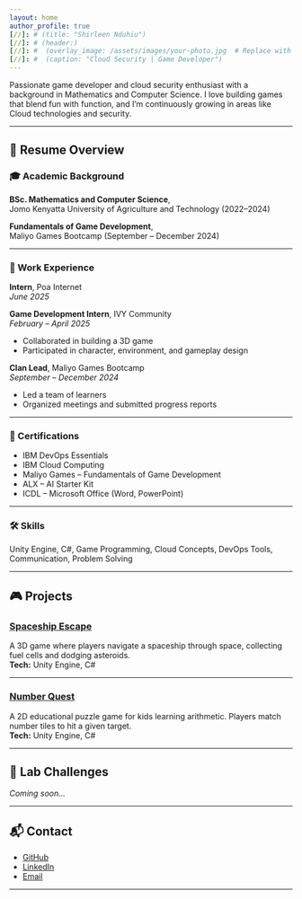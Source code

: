 ```yaml
---
layout: home
author_profile: true
[//]: # (title: "Shirleen Nduhiu")
[//]: # (header:)
[//]: #  (overlay_image: /assets/images/your-photo.jpg  # Replace with the correct path to your uploaded image)
[//]: #  (caption: "Cloud Security | Game Developer")
---
```


Passionate game developer and cloud security enthusiast with a background in Mathematics and Computer Science. I love building games that blend fun with function, and I’m continuously growing in areas like Cloud technologies and security.

---

## 📄 Resume Overview

### 🎓 Academic Background
**BSc. Mathematics and Computer Science**,  
Jomo Kenyatta University of Agriculture and Technology (2022–2024)

**Fundamentals of Game Development**,  
Maliyo Games Bootcamp (September – December 2024)

---

### 💼 Work Experience
**Intern**, Poa Internet  
*June 2025*  

**Game Development Intern**, IVY Community  
*February – April 2025*  
- Collaborated in building a 3D game  
- Participated in character, environment, and gameplay design  

**Clan Lead**, Maliyo Games Bootcamp  
*September – December 2024*  
- Led a team of learners  
- Organized meetings and submitted progress reports

---

### 📜 Certifications
- IBM DevOps Essentials  
- IBM Cloud Computing  
- Maliyo Games – Fundamentals of Game Development  
- ALX – AI Starter Kit  
- ICDL – Microsoft Office (Word, PowerPoint)

---

### 🛠️ Skills
Unity Engine, C#, Game Programming, Cloud Concepts, DevOps Tools, Communication, Problem Solving

---

## 🎮 Projects

### [Spaceship Escape](https://github.com/snduhiu/spaceship_escape)
A 3D game where players navigate a spaceship through space, collecting fuel cells and dodging asteroids.  
**Tech:** Unity Engine, C#

---

### [Number Quest](https://github.com/snduhiu/number_quest_2d)
A 2D educational puzzle game for kids learning arithmetic. Players match number tiles to hit a given target.  
**Tech:** Unity Engine, C#

---

## 🔐 Lab Challenges
*Coming soon...*

---

## 📬 Contact

- [GitHub](https://github.com/snduhiu)  
- [LinkedIn](https://www.linkedin.com/in/shirleen-nduhiu-9149b6269/)  
- [Email](mailto:shirleen.nduhiu43@gmail.com)

---

